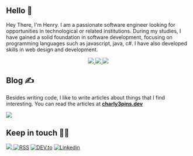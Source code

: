 
## Hello 👋

Hey There, I'm Henry. I am a passionate software engineer looking for opportunities in technological or related institutions. During my studies, I have gained a solid foundation in software development, focusing on programming languages ​​such as javascript, java, c#. I have also developed skills in web design and development.


<div align="center">
<a href="https://www.facebook.com/henry.cv.9" ><img src="https://img.shields.io/facebook/follow/Henry.svg?style=social" /> </a>
  <a href="https://twitter.com/HenryCV12" ><img src="https://img.shields.io/twitter/follow/HenryCV12.svg?style=social" /> </a>
<a href="https://twitter.com/HenryCV12" ><img src="https://img.shields.io/twitter/follow/HenryCV12.svg?style=social" /> </a>
<br>
</div>

## Blog ✍️

Besides writing code, I like to write articles about things that I find interesting. You can read the articles at **[charly3pins.dev](https://charly3pins.dev)**


![](https://media.giphy.com/media/OPYnG3Xf8zLag/giphy.gif)

## Keep in touch 👨‍💻

<a href="https://twitter.com/HenryCV12" ><img src="https://img.shields.io/twitter/follow/abhisheknaiidu.svg?style=social" /> </a>
[![RSS](https://img.shields.io/badge/RSS-FFA500?style=for-the-badge&logo=rss&logoColor=white)](https://charly3pins.dev)
[![DEV.to](https://img.shields.io/badge/dev.to-0A0A0A?style=for-the-badge&logo=dev.to&logoColor=white)](https://dev.to/charly3pins)
[![Linkedin](https://img.shields.io/badge/LinkedIn-0077B5?style=for-the-badge&logo=linkedin&logoColor=white)](https://www.linkedin.com/in/henry-caiza-728021245/)

